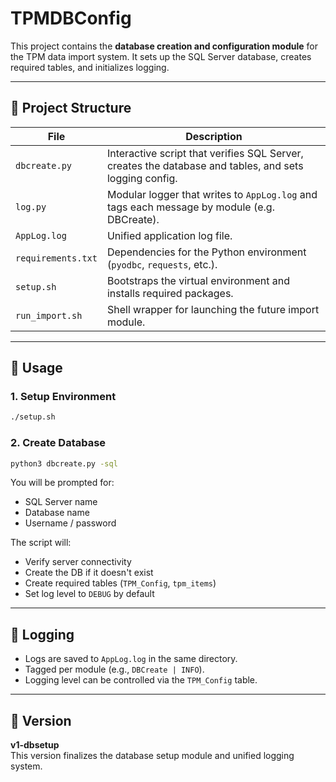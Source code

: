 # TPMDBConfig

This project contains the **database creation and configuration module** for the TPM data import system. It sets up the SQL Server database, creates required tables, and initializes logging.

---

## 📁 Project Structure

| File              | Description |
|-------------------|-------------|
| `dbcreate.py`     | Interactive script that verifies SQL Server, creates the database and tables, and sets logging config. |
| `log.py`          | Modular logger that writes to `AppLog.log` and tags each message by module (e.g. DBCreate). |
| `AppLog.log`      | Unified application log file. |
| `requirements.txt`| Dependencies for the Python environment (`pyodbc`, `requests`, etc.). |
| `setup.sh`        | Bootstraps the virtual environment and installs required packages. |
| `run_import.sh`   | Shell wrapper for launching the future import module. |

---

## 🚀 Usage

### 1. Setup Environment
```bash
./setup.sh
```

### 2. Create Database
```bash
python3 dbcreate.py -sql
```

You will be prompted for:
- SQL Server name
- Database name
- Username / password

The script will:
- Verify server connectivity
- Create the DB if it doesn't exist
- Create required tables (`TPM_Config`, `tpm_items`)
- Set log level to `DEBUG` by default

---

## 🧾 Logging

- Logs are saved to `AppLog.log` in the same directory.
- Tagged per module (e.g., `DBCreate | INFO`).
- Logging level can be controlled via the `TPM_Config` table.

---

## 🏁 Version

**v1-dbsetup**  
This version finalizes the database setup module and unified logging system.

